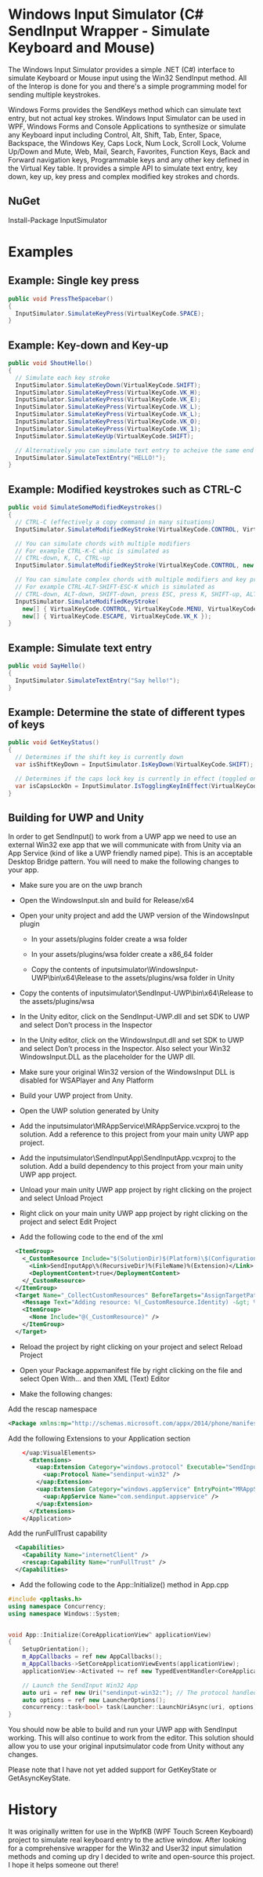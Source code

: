 Windows Input Simulator (C# SendInput Wrapper - Simulate Keyboard and Mouse)
============================================================================
The Windows Input Simulator provides a simple .NET (C#) interface to simulate Keyboard or Mouse input using the Win32 SendInput method. All of the Interop is done for you and there's a simple programming model for sending multiple keystrokes.

Windows Forms provides the SendKeys method which can simulate text entry, but not actual key strokes. Windows Input Simulator can be used in WPF, Windows Forms and Console Applications to synthesize or simulate any Keyboard input including Control, Alt, Shift, Tab, Enter, Space, Backspace, the Windows Key, Caps Lock, Num Lock, Scroll Lock, Volume Up/Down and Mute, Web, Mail, Search, Favorites, Function Keys, Back and Forward navigation keys, Programmable keys and any other key defined in the Virtual Key table. It provides a simple API to simulate text entry, key down, key up, key press and complex modified key strokes and chords.

NuGet
------
Install-Package InputSimulator

Examples
==========

Example: Single key press
-------------
```csharp
public void PressTheSpacebar()
{
  InputSimulator.SimulateKeyPress(VirtualKeyCode.SPACE);
}
```

Example: Key-down and Key-up
------------
```csharp
public void ShoutHello()
{
  // Simulate each key stroke
  InputSimulator.SimulateKeyDown(VirtualKeyCode.SHIFT);
  InputSimulator.SimulateKeyPress(VirtualKeyCode.VK_H);
  InputSimulator.SimulateKeyPress(VirtualKeyCode.VK_E);
  InputSimulator.SimulateKeyPress(VirtualKeyCode.VK_L);
  InputSimulator.SimulateKeyPress(VirtualKeyCode.VK_L);
  InputSimulator.SimulateKeyPress(VirtualKeyCode.VK_O);
  InputSimulator.SimulateKeyPress(VirtualKeyCode.VK_1);
  InputSimulator.SimulateKeyUp(VirtualKeyCode.SHIFT);

  // Alternatively you can simulate text entry to acheive the same end result
  InputSimulator.SimulateTextEntry("HELLO!");
}
```

Example: Modified keystrokes such as CTRL-C
--------------
```csharp
public void SimulateSomeModifiedKeystrokes()
{
  // CTRL-C (effectively a copy command in many situations)
  InputSimulator.SimulateModifiedKeyStroke(VirtualKeyCode.CONTROL, VirtualKeyCode.VK_C);

  // You can simulate chords with multiple modifiers
  // For example CTRL-K-C whic is simulated as
  // CTRL-down, K, C, CTRL-up
  InputSimulator.SimulateModifiedKeyStroke(VirtualKeyCode.CONTROL, new [] {VirtualKeyCode.VK_K, VirtualKeyCode.VK_C});

  // You can simulate complex chords with multiple modifiers and key presses
  // For example CTRL-ALT-SHIFT-ESC-K which is simulated as
  // CTRL-down, ALT-down, SHIFT-down, press ESC, press K, SHIFT-up, ALT-up, CTRL-up
  InputSimulator.SimulateModifiedKeyStroke(
    new[] { VirtualKeyCode.CONTROL, VirtualKeyCode.MENU, VirtualKeyCode.SHIFT },
    new[] { VirtualKeyCode.ESCAPE, VirtualKeyCode.VK_K });
}
```

Example: Simulate text entry
--------
```csharp
public void SayHello()
{
  InputSimulator.SimulateTextEntry("Say hello!");
}
```

Example: Determine the state of different types of keys
------------
```csharp
public void GetKeyStatus()
{
  // Determines if the shift key is currently down
  var isShiftKeyDown = InputSimulator.IsKeyDown(VirtualKeyCode.SHIFT);

  // Determines if the caps lock key is currently in effect (toggled on)
  var isCapsLockOn = InputSimulator.IsTogglingKeyInEffect(VirtualKeyCode.CAPITAL);
}
```

Building for UWP and Unity
------------

In order to get SendInput() to work from a UWP app we need to use an external Win32 exe app that we will communicate with from Unity  via an App Service (kind of like a UWP friendly named pipe). This is an acceptable Desktop Bridge pattern. You will need to make the following changes to your app. 


* Make sure you are on the uwp branch 

* Open the WindowsInput.sln and build for Release/x64

* Open your unity project and add the UWP version of the WindowsInput plugin

  * In your assets/plugins folder create a wsa folder
  
  * In your assets/plugins/wsa folder create a x86_64 folder
  
  * Copy the contents of inputsimulator\WindowsInput-UWP\bin\x64\Release to the assets/plugins/wsa folder in Unity

 * Copy the contents of inputsimulator\SendInput-UWP\bin\x64\Release to the assets/plugins/wsa

* In the Unity editor, click on the SendInput-UWP.dll and set SDK to UWP and select Don’t process in the Inspector

* In the Unity editor, click on the WindowsInput.dll and set SDK to UWP and select Don’t process in the Inspector. Also select your Win32 WindowsInput.DLL as the placeholder for the UWP dll.

* Make sure your original Win32 version of the WindowsInput DLL is disabled for WSAPlayer and Any Platform

* Build your UWP project from Unity.

* Open the UWP solution generated by Unity

* Add the inputsimulator\MRAppService\MRAppService.vcxproj to the solution. Add a reference to this project from your main unity UWP app project.

* Add the inputsimulator\SendInputApp\SendInputApp.vcxproj to the solution. Add a build dependency to this project from your main unity UWP app project.

* Unload your main unity UWP app project by right clicking on the project and select Unload Project

* Right click on your main unity UWP app project by right clicking on the project and select Edit Project

* Add the following code to the end of the xml

```xml
  <ItemGroup>
    <_CustomResource Include="$(SolutionDir)$(Platform)\$(Configuration)\SendInputApp\**\*">
      <Link>SendInputApp\%(RecursiveDir)%(FileName)%(Extension)</Link>
      <DeploymentContent>true</DeploymentContent>
    </_CustomResource>
  </ItemGroup>
  <Target Name="_CollectCustomResources" BeforeTargets="AssignTargetPaths">
    <Message Text="Adding resource: %(_CustomResource.Identity) -&gt; %(_CustomResource.Link)" />
    <ItemGroup>
      <None Include="@(_CustomResource)" />
    </ItemGroup>
  </Target>
```
*	Reload the project by right clicking on your project and select Reload Project

*	Open your Package.appxmanifest file by right clicking on the file and select Open With… and then XML (Text) Editor

*	Make the following changes:

Add the rescap namespace
```xml
<Package xmlns:mp="http://schemas.microsoft.com/appx/2014/phone/manifest" xmlns:uap="http://schemas.microsoft.com/appx/manifest/uap/windows10" xmlns:uap2="http://schemas.microsoft.com/appx/manifest/uap/windows10/2" xmlns:rescap="http://schemas.microsoft.com/appx/manifest/foundation/windows10/restrictedcapabilities" xmlns="http://schemas.microsoft.com/appx/manifest/foundation/windows10" IgnorableNamespaces="rescap uap uap2 mp">
```

Add the following Extensions to your Application section

```xml
    </uap:VisualElements>
      <Extensions>
        <uap:Extension Category="windows.protocol" Executable="SendInputApp\SendInputApp.exe" EntryPoint="Windows.FullTrustApplication">
          <uap:Protocol Name="sendinput-win32" />
        </uap:Extension>
        <uap:Extension Category="windows.appService" EntryPoint="MRAppService.AppService">
          <uap:AppService Name="com.sendinput.appservice" />
        </uap:Extension>
      </Extensions>
    </Application>
```
Add the runFullTrust capability
```xml
  <Capabilities>
    <Capability Name="internetClient" />
    <rescap:Capability Name="runFullTrust" />
  </Capabilities>
```


*	Add the following code to the App::Initialize() method in App.cpp

```c++
#include <ppltasks.h>
using namespace Concurrency;
using namespace Windows::System;


void App::Initialize(CoreApplicationView^ applicationView)
{
    SetupOrientation();
    m_AppCallbacks = ref new AppCallbacks();
    m_AppCallbacks->SetCoreApplicationViewEvents(applicationView);
    applicationView->Activated += ref new TypedEventHandler<CoreApplicationView ^, IActivatedEventArgs^>(this, &App::OnActivated);

    // Launch the SendInput Win32 App
    auto uri = ref new Uri("sendinput-win32:"); // The protocol handled by the launched app
    auto options = ref new LauncherOptions();
    concurrency::task<bool> task(Launcher::LaunchUriAsync(uri, options));
}
```

You should now be able to build and run your UWP app with SendInput working. This will also continue to work from the editor. This solution should allow you to use your original inputsimulator code from Unity without any changes.

Please note that I have not yet added support for GetKeyState or GetAsyncKeyState. 



History
============
It was originally written for use in the WpfKB (WPF Touch Screen Keyboard) project to simulate real keyboard entry to the active window. After looking for a comprehensive wrapper for the Win32 and User32 input simulation methods and coming up dry I decided to write and open-source this project. I hope it helps someone out there!
